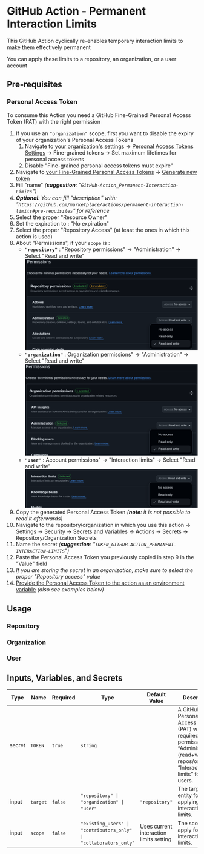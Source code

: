 # GitHub Action - Permanent Interaction Limits

This GitHub Action cyclically re-enables temporary interaction limits to make them effectively permanent

You can apply these limits to a repository, an organization, or a user account

## Pre-requisites

### Personal Access Token

To consume this Action you need a GitHub Fine-Grained Personal Access Token (PAT) with the right permission

1. If you use an `"organization"` scope, first you want to disable the expiry of your organization's Personal Access Tokens
	1. Navigate to [your organization's settings](https://github.com/organizations/<ORGANIZATION_NAME>/settings) → [Personal Access Tokens Settings](https://github.com/organizations/<ORGANIZATION_NAME>/settings/personal-access-tokens) → Fine-grained tokens → Set maximum lifetimes for personal access tokens
	2. Disable "Fine-grained personal access tokens must expire"
2. Navigate to [your Fine-Grained Personal Access Tokens](https://github.com/settings/personal-access-tokens) → [Generate new token](https://github.com/settings/personal-access-tokens/new)
3. Fill "name" _(**suggestion**: "`GitHub-Action_Permanent-Interaction-Limits`")_
4. _**Optional**: You can fill "description" with: "`https://github.com/marketplace/actions/permanent-interaction-limits#pre-requisites`" for reference_
5. Select the proper "Resource Owner"
6. Set the expiration to : "No expiration"
7. Select the proper "Repository Access" (at least the ones in which this action is used)
8. About "Permissions", if your `scope` is :
	- **`"repository"`** : "Repository permissions" → "Administration" → Select "Read and write"
	![Repository](docs/images/repository.png)
	- **`"organization"`** : Organization permissions" → "Administration" → Select "Read and write"
	![Organization](docs/images/organization.png)
	- **`"user"`** : Account permissions" → "Interaction limits" → Select "Read and write"
	![User](docs/images/user.png)
9. Copy the generated Personal Access Token _(**note**: it is not possible to read it afterwards)_
10. Navigate to the repository/organization in which you use this action → Settings → Security → Secrets and Variables → Actions → Secrets → Repository/Organization Secrets
11. Name the secret _(**suggestion**: "`TOKEN_GITHUB-ACTION_PERMANENT-INTERACTION-LIMITS`")_
12. Paste the Personal Access Token you previously copied in step 9 in the "Value" field
13. _If you are storing the secret in an organization, make sure to select the proper "Repository access" value_
14. [Provide the Personal Access Token to the action as an environment variable](https://docs.github.com/en/actions/how-tos/security-for-github-actions/security-guides/using-secrets-in-github-actions#using-secrets-in-a-workflow) _(also see examples below)_

## Usage

<!-- TEMPLATES -->

### Repository



### Organization



### User



## Inputs, Variables, and Secrets

| Type   | Name     | Required | Type                                                              | Default Value                           | Description                                                                                                                                         |
| ------ | -------- | -------- | ----------------------------------------------------------------- | --------------------------------------- | --------------------------------------------------------------------------------------------------------------------------------------------------- |
| secret | `TOKEN`  | `true`   | `string`                                                          |                                         | A GitHub Personal Access Token (PAT) with the required permissions: “Administration” (read+write) for repos/orgs or “Interaction limits” for users. |
| input  | `target` | `false`  | `"repository" \| "organization" \| "user"`                        | `"repository"`                          | The target entity for applying the interaction limits.                                                                                              |
| input  | `scope`  | `false`  | `"existing_users" \| "contributors_only" \| "collaborators_only"` | Uses current interaction limits setting | The scope to apply for the interaction limits.                                                                                                      |
